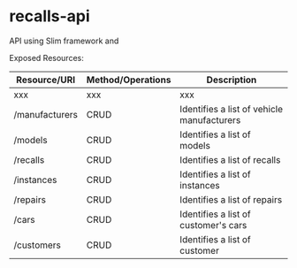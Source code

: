 # recalls-api

API using Slim framework and 

Exposed Resources:

Resource/URI | Method/Operations | Description |
--- | --- | --- |
xxx | xxx | xxx |
/manufacturers | CRUD | Identifies a list of vehicle manufacturers |
/models | CRUD | Identifies a list of models |
/recalls | CRUD | Identifies a list of recalls |
/instances | CRUD | Identifies a list of instances |
/repairs | CRUD | Identifies a list of repairs |
/cars | CRUD | Identifies a list of customer's cars |
/customers | CRUD | Identifies a list of customer |
